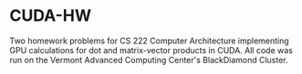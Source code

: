 # CUDA-HW
Two homework problems for CS 222 Computer Architecture implementing GPU calculations for dot and matrix-vector products in CUDA.
All code was run on the Vermont Advanced Computing Center's BlackDiamond Cluster.
